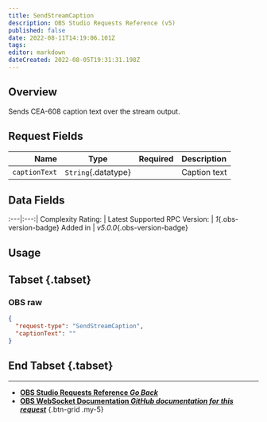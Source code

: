 ```yaml
---
title: SendStreamCaption
description: OBS Studio Requests Reference (v5)
published: false
date: 2022-08-11T14:19:06.101Z
tags: 
editor: markdown
dateCreated: 2022-08-05T19:31:31.198Z
---
```


## Overview
Sends CEA-608 caption text over the stream output.

## Request Fields
Name | Type | Required| Description |
----:|:----:|:-------:|:------------|
`captionText` | `String`{.datatype} | <i class="mdi mdi-check-bold"></i> | Caption text

## Data Fields
:---|:---:|
Complexity Rating: | <span class="stars stars--2"></span>
Latest Supported RPC Version: | *1*{.obs-version-badge}
Added in | *v5.0.0*{.obs-version-badge}

## Usage
## Tabset {.tabset}
### OBS raw
```json
{
  "request-type": "SendStreamCaption",
  "captionText": ""
}
```
## End Tabset {.tabset}

---

- [<i class="mdi mdi-chevron-left"></i>**OBS Studio Requests Reference *Go Back***](/en/Broadcasters/OBS/Requests)
- [<i class="mdi mdi-github"></i> **OBS WebSocket Documentation *GitHub documentation for this request***](https://github.com/obsproject/obs-websocket/blob/master/docs/generated/protocol.md#sendstreamcaption)
{.btn-grid .my-5}